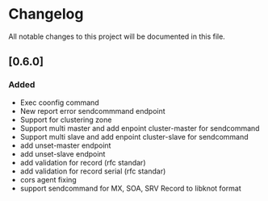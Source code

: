 # Changelog
All notable changes to this project will be documented in this file.

## [0.6.0]
### Added
- Exec coonfig command
- New report error sendcommmand endpoint
- Support for clustering zone
- Support multi master and add enpoint cluster-master for sendcommand
- Support multi slave and add enpoint cluster-slave for sendcommand
- add unset-master endpoint
- add unset-slave endpoint
- add validation for record (rfc standar)
- add validation for record serial (rfc standar)
- cors agent fixing
- support sendcommand for MX, SOA, SRV Record to libknot format

